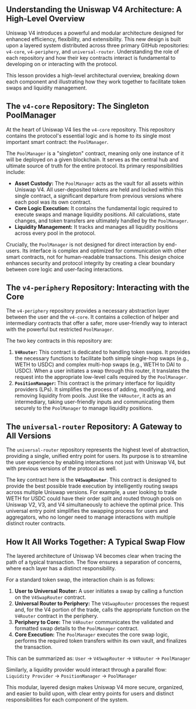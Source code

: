 ## Understanding the Uniswap V4 Architecture: A High-Level Overview

Uniswap V4 introduces a powerful and modular architecture designed for enhanced efficiency, flexibility, and extensibility. This new design is built upon a layered system distributed across three primary GitHub repositories: `v4-core`, `v4-periphery`, and `universal-router`. Understanding the role of each repository and how their key contracts interact is fundamental to developing on or interacting with the protocol.

This lesson provides a high-level architectural overview, breaking down each component and illustrating how they work together to facilitate token swaps and liquidity management.

## The `v4-core` Repository: The Singleton PoolManager

At the heart of Uniswap V4 lies the `v4-core` repository. This repository contains the protocol's essential logic and is home to its single most important smart contract: the `PoolManager`.

The `PoolManager` is a "singleton" contract, meaning only one instance of it will be deployed on a given blockchain. It serves as the central hub and ultimate source of truth for the entire protocol. Its primary responsibilities include:

*   **Asset Custody:** The `PoolManager` acts as the vault for all assets within Uniswap V4. All user-deposited tokens are held and locked within this single contract, a significant departure from previous versions where each pool was its own contract.
*   **Core Logic Execution:** It contains the fundamental logic required to execute swaps and manage liquidity positions. All calculations, state changes, and token transfers are ultimately handled by the `PoolManager`.
*   **Liquidity Management:** It tracks and manages all liquidity positions across every pool in the protocol.

Crucially, the `PoolManager` is not designed for direct interaction by end-users. Its interface is complex and optimized for communication with other smart contracts, not for human-readable transactions. This design choice enhances security and protocol integrity by creating a clear boundary between core logic and user-facing interactions.

## The `v4-periphery` Repository: Interacting with the Core

The `v4-periphery` repository provides a necessary abstraction layer between the user and the `v4-core`. It contains a collection of helper and intermediary contracts that offer a safer, more user-friendly way to interact with the powerful but restricted `PoolManager`.

The two key contracts in this repository are:

1.  **`V4Router`:** This contract is dedicated to handling token swaps. It provides the necessary functions to facilitate both simple single-hop swaps (e.g., WETH to USDC) and complex multi-hop swaps (e.g., WETH to DAI to USDC). When a user initiates a swap through this router, it translates the request into the appropriate low-level calls required by the `PoolManager`.
2.  **`PositionManager`:** This contract is the primary interface for liquidity providers (LPs). It simplifies the process of adding, modifying, and removing liquidity from pools. Just like the `V4Router`, it acts as an intermediary, taking user-friendly inputs and communicating them securely to the `PoolManager` to manage liquidity positions.

## The `universal-router` Repository: A Gateway to All Versions

The `universal-router` repository represents the highest level of abstraction, providing a single, unified entry point for users. Its purpose is to streamline the user experience by enabling interactions not just with Uniswap V4, but with previous versions of the protocol as well.

The key contract here is the **`V4SwapRouter`**. This contract is designed to provide the best possible trade execution by intelligently routing swaps across multiple Uniswap versions. For example, a user looking to trade WETH for USDC could have their order split and routed through pools on Uniswap V2, V3, and V4 simultaneously to achieve the optimal price. This universal entry point simplifies the swapping process for users and aggregators, who no longer need to manage interactions with multiple distinct router contracts.

## How It All Works Together: A Typical Swap Flow

The layered architecture of Uniswap V4 becomes clear when tracing the path of a typical transaction. The flow ensures a separation of concerns, where each layer has a distinct responsibility.

For a standard token swap, the interaction chain is as follows:

1.  **User to Universal Router:** A user initiates a swap by calling a function on the `V4SwapRouter` contract.
2.  **Universal Router to Periphery:** The `V4SwapRouter` processes the request and, for the V4 portion of the trade, calls the appropriate function on the `V4Router` contract in the periphery.
3.  **Periphery to Core:** The `V4Router` communicates the validated and formatted swap details to the `PoolManager` contract.
4.  **Core Execution:** The `PoolManager` executes the core swap logic, performs the required token transfers within its own vault, and finalizes the transaction.

This can be summarized as:
`User` → `V4SwapRouter` → `V4Router` → `PoolManager`

Similarly, a liquidity provider would interact through a parallel flow:
`Liquidity Provider` → `PositionManager` → `PoolManager`

This modular, layered design makes Uniswap V4 more secure, organized, and easier to build upon, with clear entry points for users and distinct responsibilities for each component of the system.